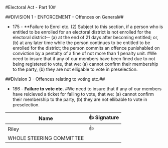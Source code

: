 #Electoral Act - Part 10#

##DIVISION 1 - ENFORCEMENT - Offences on General##

* 175 - **Failure to Enrol etc.
(2) Subject to this section, if a person who is entitled to be enrolled for an electoral district is not enrolled for the electoral district--
(a) at the end of 21 days after becoming entitled; or, 
(b) at any later time while the person continues to be entitled to be enrolled for the district;
the person commits an offence punishabled on conviction by a pentalty of a fine of not more than 1 penalty unit.
\#We need to insure that if any of our members have been fined due to not being registered to vote, that we: (a) cannot confirm their membership to the party, (b) they are not elligable to vote in preselection.

##Division 3 - Offences relating to voting etc.##

* 186 - **Failure to vote etc.**
\#We need to insure that if any of our members have reicieved a ticket for failing to vote, that we: (a) cannot confirm their membership to the party, (b) they are not ellibable to vote in preselection.

Name | :+1: Signature
------------|------------
Riley | :+1:
WHOLE STEERING COMMITTEE |
